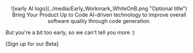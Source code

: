<p align="center">
![early AI logo](../media/Early_Workmark_WhiteOnB.png "Optional title")
Bring Your Product Up to Code
AI-driven technology to improve overall software quality through code generation.

But you're a bit too early, so we can't tell you more :)

[Sign up for our Beta]
</p>